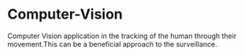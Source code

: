 # Computer-Vision

Computer Vision application in the tracking of the human through their movement.This can be a beneficial approach to the surveillance.
